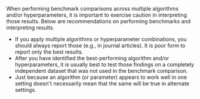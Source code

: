 When performing benchmark comparisons across multiple algorithms and/or hyperparameters, it is important to exercise caution in interpreting those results. Below are recommendations on performing benchmarks and interpreting results.

* If you apply multiple algorithms or hyperparameter combinations, you should always report those (e.g., in journal articles). It is poor form to report only the best results.
* After you have identified the best-performing algorithm and/or hyperparameters, it is usually best to test those findings on a completely independent dataset that was not used in the benchmark comparison.
* Just because an algorithm (or parameter) appears to work well in one setting doesn't necessarily mean that the same will be true in alternate settings.
